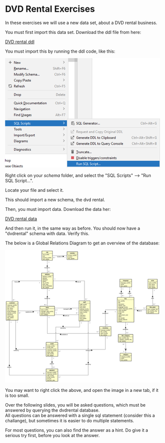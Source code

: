 # DVD Rental Exercises
In these exercises we will use a new data set, about a DVD rental business.

You must first import this data set. Download the ddl file from here:

[DVD rental ddl](DVD_rental_DDL.sql)

You must import this by running the ddl code, like this:

![](run.png)

Right click on your _schema_ folder, and select the "SQL Scripts" --> "Run SQL Script...".

Locate your file and select it.

This should import a new schema, the dvd rental.

Then, you must import data. Download the data her:

[DVD rental data](DVD_rental_data.sql)

And then run it, in the same way as before. You should now have a "dvdrental" schema with data. Verify this.

The below is a Global Relations Diagram to get an overview of the database:

![GR](GR%20diagram.svg)

You may want to right click the above, and open the image in a new tab, if it is too small.

Over the following slides, you will be asked questions, which must be answered by querying the dvdrental database.\
All questions can be answered with a single sql statement (consider this a challange), but sometimes it is easier to do multiple statements.

For most questions, you can also find the answer as a hint. Do give it a serious try first, before you look at the answer.